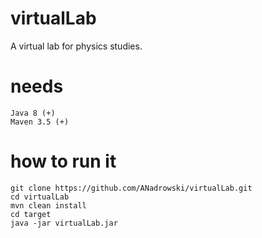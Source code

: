 # virtualLab
A virtual lab for physics studies.

# needs
    Java 8 (+)
    Maven 3.5 (+)

# how to run it

    git clone https://github.com/ANadrowski/virtualLab.git
    cd virtualLab
    mvn clean install
    cd target
    java -jar virtualLab.jar

